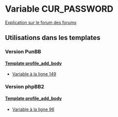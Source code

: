 # Variable CUR_PASSWORD
[Explication sur le forum des forums](http://forum.forumactif.com/t294113-listing-des-variables#CUR_PASSWORD)

## Utilisations dans les templates

### Version PunBB

#### [Template profile_add_body](punbb/profile_add_body.md)
* [Variable à la ligne 149](../punbb/profile_add_body.tpl#L149)

### Version phpBB2

#### [Template profile_add_body](subsilver/profile_add_body.md)
* [Variable à la ligne 96](../subsilver/profile_add_body.tpl#L96)